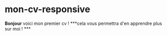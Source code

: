 # mon-cv-responsive
**Bonjour** voici mon premier cv !
***cela vous permettra d'en apprendre plus sur moi ! ***
